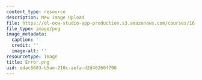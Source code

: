 ```yaml
---
content_type: resource
description: New image Upload
file: https://ol-ocw-studio-app-production.s3.amazonaws.com/courses/16-90-computational-methods-in-aerospace-engineering-spring-2014/edac6683b5ae210caefad2d46260f790_Error.png
file_type: image/png
image_metadata:
  caption: ''
  credit: ''
  image-alt: ''
resourcetype: Image
title: Error.png
uid: edac6683-b5ae-210c-aefa-d2d46260f790
---
```

